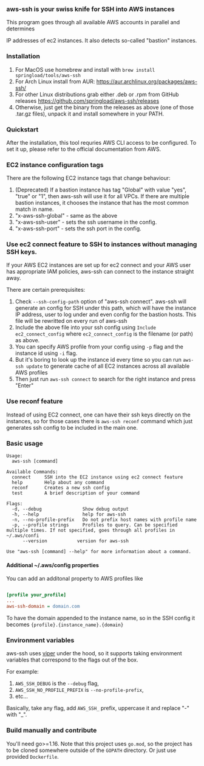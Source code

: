 ### aws-ssh is your swiss knife for SSH into AWS instances

This program goes through all available AWS accounts in parallel and determines

IP addresses of ec2 instances. It also detects so-called "bastion" instances.

### Installation

1. For MacOS use homebrew and install with `brew install springload/tools/aws-ssh`
2. For Arch Linux install from AUR: https://aur.archlinux.org/packages/aws-ssh/
3. For other Linux distributions grab either .deb or .rpm from GitHub releases https://github.com/springload/aws-ssh/releases
4. Otherwise, just get the binary from the releases as above (one of those .tar.gz files), unpack it and install somewhere in your PATH.

### Quickstart

After the installation, this tool requries AWS CLI access to be configured. To set it up, please refer to the official documentation from AWS.

### EC2 instance configuration tags

There are the following EC2 instance tags that change behaviour:

1. (Deprecated) If a bastion instance has tag "Global" with value "yes", "true" or "1", then aws-ssh will use it for all VPCs. If there are multiple bastion instances, it chooses the instance that has the most common match in name.
2. "x-aws-ssh-global" - same as the above
3. "x-aws-ssh-user" - sets the ssh username in the config.
4. "x-aws-ssh-port" - sets the ssh port in the config.

### Use ec2 connect feature to SSH to instances without managing SSH keys.

If your AWS EC2 instances are set up for ec2 connect and your AWS user has appropriate IAM policies, aws-ssh can connect to the instance straight away.

There are certain prerequisites:

1. Check `--ssh-config-path` option of "aws-ssh connect". aws-ssh will generate an config for SSH under this path, which will have the instance IP address, user to log under and even config for the bastion hosts. This file will be rewritted on every run of aws-ssh
2. Include the above file into your ssh config using `Include ec2_connect_config` where `ec2_connect_config` is the filename (or path) as above.
3. You can specify AWS profile from your config using `-p` flag and the instance id using `-i` flag.
4. But it's boring to look up the instance id every time so you can run `aws-ssh update` to generate cache of all EC2 instances across all available AWS profiles
5. Then just run `aws-ssh connect` to search for the right instance and press "Enter"

### Use reconf feature

Instead of using EC2 connect, one can have their ssh keys directly on the instances, so for those cases there is `aws-ssh reconf` command which just generates ssh config to be included in the main one.

### Basic usage

```
Usage:
  aws-ssh [command]

Available Commands:
  connect     SSH into the EC2 instance using ec2 connect feature
  help        Help about any command
  reconf      Creates a new ssh config
  test        A brief description of your command

Flags:
  -d, --debug               Show debug output
  -h, --help                help for aws-ssh
  -n, --no-profile-prefix   Do not prefix host names with profile name
  -p, --profile strings     Profiles to query. Can be specified multiple times. If not specified, goes through all profiles in ~/.aws/confi
      --version           version for aws-ssh

Use "aws-ssh [command] --help" for more information about a command.
```

#### Additional ~/.aws/config properties

You can add an additonal property to AWS profiles like

```ini

[profile your_profile]
...
aws-ssh-domain = domain.com
```

To have the domain appended to the instance name, so in the SSH config it becomes `{profile}.{instance_name}.{domain}`

### Environment variables

aws-ssh uses [viper](https://github.com/spf13/viper) under the hood, so it supports taking environment variables that correspond to the flags out of the box.

For example:

1. `AWS_SSH_DEBUG` is the `--debug` flag,
2. `AWS_SSH_NO_PROFILE_PREFIX` is `--no-profile-prefix`,
3. etc...

Basically, take any flag, add `AWS_SSH_` prefix, uppercase it and replace "-" with "\_".

### Build manually and contribute

You'll need go>=1.16. Note that this project uses `go.mod`, so the project has to be cloned somewhere outside of the `GOPATH` directory.
Or just use provided `Dockerfile`.
